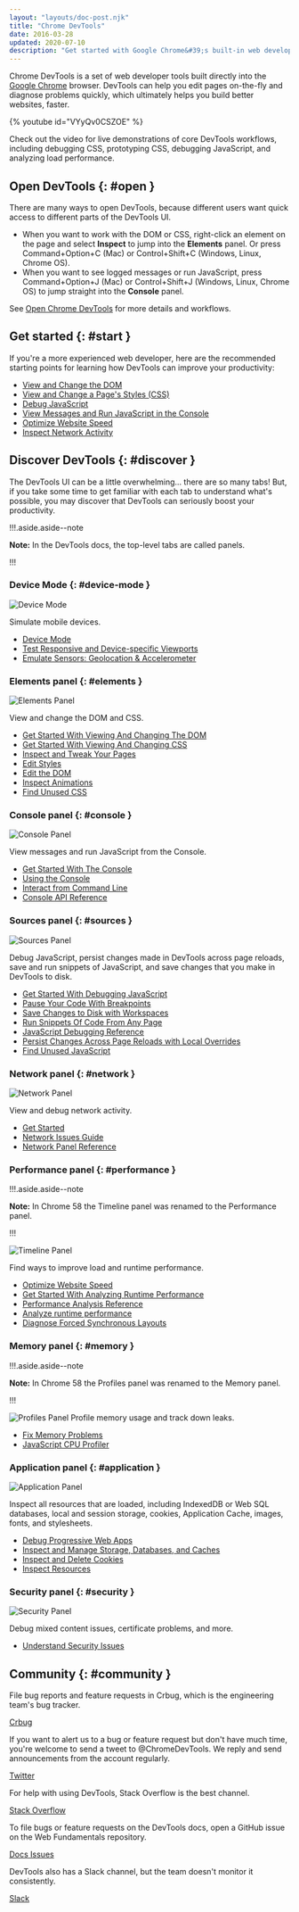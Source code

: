 ```yaml
---
layout: "layouts/doc-post.njk"
title: "Chrome DevTools"
date: 2016-03-28
updated: 2020-07-10
description: "Get started with Google Chrome&#39;s built-in web developer tools."
---
```


Chrome DevTools is a set of web developer tools built directly into the [Google Chrome][1] browser.
DevTools can help you edit pages on-the-fly and diagnose problems quickly, which ultimately helps
you build better websites, faster.

{% youtube id="VYyQv0CSZOE" %}

Check out the video for live demonstrations of core DevTools workflows, including debugging CSS,
prototyping CSS, debugging JavaScript, and analyzing load performance.

## Open DevTools {: #open }

There are many ways to open DevTools, because different users want quick access to different parts
of the DevTools UI.

- When you want to work with the DOM or CSS, right-click an element on the page and select
  **Inspect** to jump into the **Elements** panel. Or press Command+Option+C (Mac) or
  Control+Shift+C (Windows, Linux, Chrome OS).
- When you want to see logged messages or run JavaScript, press Command+Option+J (Mac) or
  Control+Shift+J (Windows, Linux, Chrome OS) to jump straight into the **Console** panel.

See [Open Chrome DevTools][2] for more details and workflows.

## Get started {: #start }

If you're a more experienced web developer, here are the recommended starting points for learning
how DevTools can improve your productivity:

- [View and Change the DOM][3]
- [View and Change a Page's Styles (CSS)][4]
- [Debug JavaScript][5]
- [View Messages and Run JavaScript in the Console][6]
- [Optimize Website Speed][7]
- [Inspect Network Activity][8]

## Discover DevTools {: #discover }

The DevTools UI can be a little overwhelming... there are so many tabs! But, if you take some time
to get familiar with each tab to understand what's possible, you may discover that DevTools can
seriously boost your productivity.

!!!.aside.aside--note

**Note:** In the DevTools docs, the top-level tabs are called panels.

!!!

### Device Mode {: #device-mode }

![Device Mode](/web/tools/chrome-devtools/images/device-mode.png)

Simulate mobile devices.

- [Device Mode][9]
- [Test Responsive and Device-specific Viewports][10]
- [Emulate Sensors: Geolocation & Accelerometer][11]

### Elements panel {: #elements }

![Elements Panel](/web/tools/chrome-devtools/images/panels/elements.png)

View and change the DOM and CSS.

- [Get Started With Viewing And Changing The DOM][12]
- [Get Started With Viewing And Changing CSS][13]
- [Inspect and Tweak Your Pages][14]
- [Edit Styles][15]
- [Edit the DOM][16]
- [Inspect Animations][17]
- [Find Unused CSS][18]

### Console panel {: #console }

![Console Panel](/web/tools/chrome-devtools/images/panels/console.png)

View messages and run JavaScript from the Console.

- [Get Started With The Console][19]
- [Using the Console][20]
- [Interact from Command Line][21]
- [Console API Reference][22]

### Sources panel {: #sources }

![Sources Panel](/web/tools/chrome-devtools/images/panels/sources.png)

Debug JavaScript, persist changes made in DevTools across page reloads, save and run snippets of
JavaScript, and save changes that you make in DevTools to disk.

- [Get Started With Debugging JavaScript][23]
- [Pause Your Code With Breakpoints][24]
- [Save Changes to Disk with Workspaces][25]
- [Run Snippets Of Code From Any Page][26]
- [JavaScript Debugging Reference][27]
- [Persist Changes Across Page Reloads with Local Overrides][28]
- [Find Unused JavaScript][29]

### Network panel {: #network }

![Network Panel](/web/tools/chrome-devtools/images/panels/network.png)

View and debug network activity.

- [Get Started][30]
- [Network Issues Guide][31]
- [Network Panel Reference][32]

### Performance panel {: #performance }

!!!.aside.aside--note

**Note:** In Chrome 58 the Timeline panel was renamed to the Performance panel.

!!!

![Timeline Panel](/web/tools/chrome-devtools/images/panels/performance.png)

Find ways to improve load and runtime performance.

- [Optimize Website Speed][33]
- [Get Started With Analyzing Runtime Performance][34]
- [Performance Analysis Reference][35]
- [Analyze runtime performance][36]
- [Diagnose Forced Synchronous Layouts][37]

### Memory panel {: #memory }

!!!.aside.aside--note

**Note:** In Chrome 58 the Profiles panel was renamed to the Memory panel.

!!!

![Profiles Panel](/web/tools/chrome-devtools/images/panels/memory.png) Profile memory usage and
track down leaks.

- [Fix Memory Problems][38]
- [JavaScript CPU Profiler][39]

### Application panel {: #application }

![Application Panel](/web/tools/chrome-devtools/images/panels/application.png)

Inspect all resources that are loaded, including IndexedDB or Web SQL databases, local and session
storage, cookies, Application Cache, images, fonts, and stylesheets.

- [Debug Progressive Web Apps][40]
- [Inspect and Manage Storage, Databases, and Caches][41]
- [Inspect and Delete Cookies][42]
- [Inspect Resources][43]

### Security panel {: #security }

![Security Panel](/web/tools/chrome-devtools/images/panels/security.png)

Debug mixed content issues, certificate problems, and more.

- [Understand Security Issues][44]

## Community {: #community }

File bug reports and feature requests in Crbug, which is the engineering team's bug tracker.

[Crbug][45]

If you want to alert us to a bug or feature request but don't have much time, you're welcome to send
a tweet to @ChromeDevTools. We reply and send announcements from the account regularly.

[Twitter][46]

For help with using DevTools, Stack Overflow is the best channel.

[Stack Overflow][47]

To file bugs or feature requests on the DevTools docs, open a GitHub issue on the Web Fundamentals
repository.

[Docs Issues][48]

DevTools also has a Slack channel, but the team doesn't monitor it consistently.

[Slack][49]

[1]: https://www.google.com/chrome/
[2]: /web/tools/chrome-devtools/open
[3]: /web/tools/chrome-devtools/dom
[4]: /web/tools/chrome-devtools/css
[5]: /web/tools/chrome-devtools/javascript
[6]: /web/tools/chrome-devtools/console/get-started
[7]: /web/tools/chrome-devtools/speed/get-started
[8]: /web/tools/chrome-devtools/network
[9]: /web/tools/chrome-devtools/device-mode
[10]: /web/tools/chrome-devtools/device-mode/emulate-mobile-viewports
[11]: /web/tools/chrome-devtools/device-mode/device-input-and-sensors
[12]: /web/tools/chrome-devtools/dom
[13]: /web/tools/chrome-devtools/css
[14]: /web/tools/chrome-devtools/inspect-styles
[15]: /web/tools/chrome-devtools/inspect-styles/edit-styles
[16]: /web/tools/chrome-devtools/inspect-styles/edit-dom
[17]: /web/tools/chrome-devtools/inspect-styles/animations
[18]: /web/tools/chrome-devtools/coverage
[19]: /web/tools/chrome-devtools/console/get-started
[20]: /web/tools/chrome-devtools/console
[21]: /web/tools/chrome-devtools/console/command-line-reference
[22]: /web/tools/chrome-devtools/console/console-reference
[23]: /web/tools/chrome-devtools/javascript
[24]: /web/tools/chrome-devtools/javascript/breakpoints
[25]: /web/tools/setup/setup-workflow
[26]: /web/tools/chrome-devtools/snippets
[27]: /web/tools/chrome-devtools/javascript/reference
[28]: /web/updates/2018/01/devtools#overrides
[29]: /web/tools/chrome-devtools/coverage
[30]: /web/tools/chrome-devtools/network-performance
[31]: /web/tools/chrome-devtools/network-performance/issues
[32]: /web/tools/chrome-devtools/network-performance/reference
[33]: /web/tools/chrome-devtools/speed/get-started
[34]: /web/tools/chrome-devtools/evaluate-performance
[35]: /web/tools/chrome-devtools/evaluate-performance/reference
[36]: /web/tools/chrome-devtools/rendering-tools
[37]: /web/tools/chrome-devtools/rendering-tools/forced-synchronous-layouts
[38]: /web/tools/chrome-devtools/memory-problems
[39]: /web/tools/chrome-devtools/rendering-tools/js-execution
[40]: /web/tools/chrome-devtools/progressive-web-apps
[41]: /web/tools/chrome-devtools/manage-data/local-storage
[42]: /web/tools/chrome-devtools/manage-data/cookies
[43]: /web/tools/chrome-devtools/manage-data/page-resources
[44]: /web/tools/chrome-devtools/security
[45]: https://crbug.com/new
[46]: https://twitter.com/ChromeDevTools
[47]: https://stackoverflow.com/questions/ask?tags=google-chrome-devtools
[48]: https://github.com/google/webfundamentals/issues/new
[49]: https://chromiumdev.slack.com/messages/devtools/
